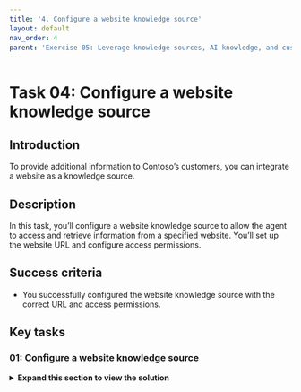 ```yaml
---
title: '4. Configure a website knowledge source'
layout: default
nav_order: 4
parent: 'Exercise 05: Leverage knowledge sources, AI knowledge, and custom instructions'
---
```


# Task 04: Configure a website knowledge source

## Introduction

To provide additional information to Contoso’s customers, you can integrate a website as a knowledge source.

## Description

In this task, you’ll configure a website knowledge source to allow the agent to access and retrieve information from a specified website. You’ll set up the website URL and configure access permissions.

## Success criteria

-   You successfully configured the website knowledge source with the correct URL and access permissions.



## Key tasks

### 01: Configure a website knowledge source

<details markdown="block"> 
  <summary><strong>Expand this section to view the solution</strong></summary> 

1. Select **Knowledge** on the top bar.

    ![dkdkw3gr.jpg](../../media/dkdkw3gr.jpg)

1. Select **Add knowledge** again in the upper-left part of the window.

1. Select **Public websites**.

	![2sjvbkkd.jpg](../../media/2sjvbkkd.jpg)

1. Enter `https://adoption.microsoft.com/en-us/`, then select **Add**.

	![q4554x3s.jpg](../../media/q4554x3s.jpg)

1. Select the **Confirm** checkbox under the **Owner** column, then select **Add to agent** in the lower-right corner of the pane.

	![wok4n3g9.jpg](../../media/wok4n3g9.jpg)

	{: .important }
	> Ensure each knowledge source has a meaningful name and explicit description of what it can return.

---

{: . important }
> **Pro tips**:  
>  - When using the default built-in natural language understanding model, knowledge sources are invoked from the **Create generative answers** node. By default, user sentences that don't trigger a topic will go to the **Conversational boosting** topic, where a **Generative answers** node is pre-configured.  
>  - When generative AI orchestration is enabled, the large language model will look at each knowledge source model description to know what data source to use to answer a user query.
 
 </details>